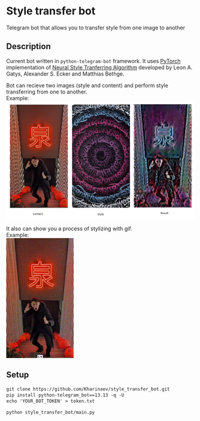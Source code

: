 # Style transfer bot
Telegram bot that allows you to transfer style from one image to another

## Description

Current bot written in `python-telegram-bot` framework. It uses [PyTorch](https://pytorch.org/tutorials/advanced/neural_style_tutorial.html) implementation of [Neural Style Tranferring Algorithm](https://arxiv.org/abs/1508.06576) developed by Leon A. Gatys, Alexander S. Ecker and Matthias Bethge.


Bot can recieve two images (style and content) and perform style transferring from one to another.   
Example:  
![Alt text](style_transfer_example.jpg?raw=true "Title")

It also can show you a process of stylizing with gif.  
Example:  
![Alt text](process.gif?raw=true)



## Setup
```
git clone https://github.com/Kharinaev/style_transfer_bot.git
pip install python-telegram_bot==13.13 -q -U
echo 'YOUR_BOT_TOKEN' > token.txt
```
```
python style_transfer_bot/main.py
```
